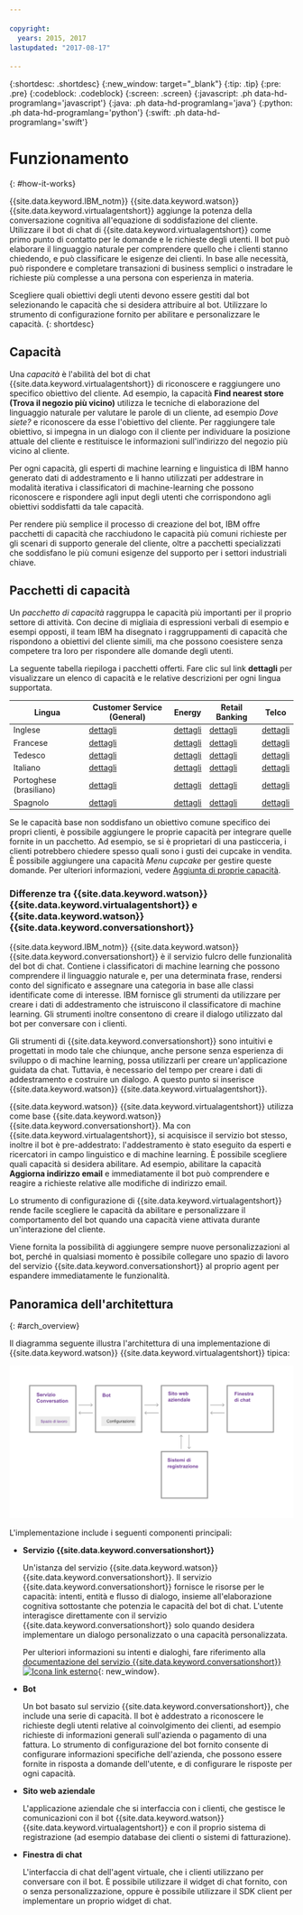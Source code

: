 ```yaml
---

copyright:
  years: 2015, 2017
lastupdated: "2017-08-17"

---
```


{:shortdesc: .shortdesc}
{:new_window: target="_blank"}
{:tip: .tip}
{:pre: .pre}
{:codeblock: .codeblock}
{:screen: .screen}
{:javascript: .ph data-hd-programlang='javascript'}
{:java: .ph data-hd-programlang='java'}
{:python: .ph data-hd-programlang='python'}
{:swift: .ph data-hd-programlang='swift'}

# Funzionamento
{: #how-it-works}

{{site.data.keyword.IBM_notm}} {{site.data.keyword.watson}}
{{site.data.keyword.virtualagentshort}} aggiunge la potenza della conversazione cognitiva
all'equazione di soddisfazione del cliente. Utilizzare il bot di chat di
{{site.data.keyword.virtualagentshort}} come primo  punto di contatto per le domande e le
richieste degli utenti. Il bot può elaborare il linguaggio naturale per comprendere quello che i clienti
stanno chiedendo, e può classificare le esigenze dei clienti. In base alle necessità, può
rispondere e completare transazioni di business semplici o instradare le richieste più
complesse a una persona con esperienza in materia.

Scegliere quali obiettivi degli utenti devono essere gestiti dal bot selezionando le
capacità che si desidera attribuire al bot. Utilizzare lo strumento di configurazione fornito per
abilitare e personalizzare le capacità.
{: shortdesc}

## Capacità

Una *capacità* è l'abilità del bot di chat
{{site.data.keyword.virtualagentshort}} di riconoscere e
raggiungere uno specifico obiettivo del cliente. Ad esempio, la capacità **Find nearest
store (Trova il negozio più vicino)** utilizza le tecniche di elaborazione del linguaggio
naturale per valutare le
parole di un cliente, ad esempio *Dove siete?* e riconoscere da esse l'obiettivo del cliente. Per raggiungere tale obiettivo, si impegna in un dialogo con il cliente per individuare la
posizione attuale del cliente e restituisce le informazioni sull'indirizzo del negozio più vicino al
cliente.

Per ogni capacità, gli esperti di machine learning e linguistica di IBM hanno generato dati di
addestramento e li hanno utilizzati per addestrare  in modalità iterativa i classificatori di
machine-learning che possono riconoscere e rispondere
agli input degli utenti che corrispondono agli obiettivi soddisfatti da tale capacità.

Per rendere più semplice il processo di creazione del bot, IBM offre pacchetti di capacità
che racchiudono le capacità più comuni richieste per gli scenari di supporto generale del
cliente, oltre a pacchetti specializzati che soddisfano le più comuni esigenze del supporto per i
settori industriali chiave.

## Pacchetti di capacità

Un *pacchetto di capacità* raggruppa le capacità più importanti per il proprio
settore di attività. Con decine di migliaia di espressioni verbali di esempio e esempi opposti, il team IBM
ha disegnato i raggruppamenti di capacità che rispondono a obiettivi del cliente simili, ma che
possono coesistere senza competere tra loro per rispondere alle domande degli utenti.

La seguente tabella riepiloga i pacchetti offerti. Fare clic sul link
**dettagli**
per visualizzare un elenco di capacità e le relative descrizioni per ogni lingua supportata.

| Lingua   | Customer Service (General) | Energy  | Retail Banking | Telco   |
|----------|----------------------------|---------|----------------|---------|
| Inglese  | [dettagli](/docs/services/virtual-agent/capabilities_list_general_en.html)  | [dettagli](/docs/services/virtual-agent/capabilities_list_energy_en.html) | [dettagli](/docs/services/virtual-agent/capabilities_list_banking_en.html)        | [dettagli](/docs/services/virtual-agent/capabilities_list_telco_en.html) |
| Francese | [dettagli](/docs/services/virtual-agent/capabilities_list_general_fr.html) | [dettagli](/docs/services/virtual-agent/capabilities_list_energy_fr.html) | [dettagli](/docs/services/virtual-agent/capabilities_list_banking_fr.html) | [dettagli](/docs/services/virtual-agent/capabilities_list_telco_fr.html) |
| Tedesco  | [dettagli](/docs/services/virtual-agent/capabilities_list_general_de.html) | [dettagli](/docs/services/virtual-agent/capabilities_list_energy_de.html) | [dettagli](/docs/services/virtual-agent/capabilities_list_banking_de.html) | [dettagli](/docs/services/virtual-agent/capabilities_list_telco_de.html) |
| Italiano | [dettagli](/docs/services/virtual-agent/capabilities_list_general.html) | [dettagli](/docs/services/virtual-agent/capabilities_list_energy.html) | [dettagli](/docs/services/virtual-agent/capabilities_list_banking.html) | [dettagli](/docs/services/virtual-agent/capabilities_list_telco.html) |
| Portoghese (brasiliano) | [dettagli](/docs/services/virtual-agent/capabilities_list_general_pt-br.html) | [dettagli](/docs/services/virtual-agent/capabilities_list_energy_pt-br.html) | [dettagli](/docs/services/virtual-agent/capabilities_list_banking_pt-br.html) | [dettagli](/docs/services/virtual-agent/capabilities_list_telco_pt-br.html) |
| Spagnolo | [dettagli](/docs/services/virtual-agent/capabilities_list_general_es.html) | [dettagli](/docs/services/virtual-agent/capabilities_list_energy_es.html) | [dettagli](/docs/services/virtual-agent/capabilities_list_banking_es.html) | [dettagli](/docs/services/virtual-agent/capabilities_list_telco_es.html) |

Se le capacità base non soddisfano un obiettivo comune specifico dei propri clienti, è
possibile aggiungere le proprie capacità per integrare quelle fornite in un pacchetto. Ad esempio, se si è proprietari di una pasticceria, i clienti potrebbero chiedere spesso quali sono i gusti dei cupcake in vendita. È possibile aggiungere una capacità *Menu cupcake* per gestire queste domande. Per ulteriori informazioni, vedere [Aggiunta di proprie capacità](add-custom-capabilities.html).

### Differenze tra {{site.data.keyword.watson}} {{site.data.keyword.virtualagentshort}} e {{site.data.keyword.watson}} {{site.data.keyword.conversationshort}}

{{site.data.keyword.IBM_notm}} {{site.data.keyword.watson}}
{{site.data.keyword.conversationshort}} è il servizio fulcro delle funzionalità del
bot di chat. Contiene i classificatori di machine learning che possono comprendere il linguaggio
naturale e, per una determinata frase, rendersi conto del significato e assegnare una categoria in
base alle classi identificate come di interesse. IBM fornisce gli strumenti da utilizzare
per creare i dati di addestramento che istruiscono il classificatore di machine learning. Gli
strumenti inoltre consentono di creare il dialogo utilizzato dal bot per conversare con i clienti.

Gli strumenti di {{site.data.keyword.conversationshort}} sono intuitivi e progettati
in modo tale che chiunque, anche persone senza esperienza di sviluppo o di machine learning, possa
utilizzarli per creare un'applicazione guidata da chat. Tuttavia, è necessario del tempo per
creare i dati di addestramento e costruire un dialogo. A questo punto si inserisce {{site.data.keyword.watson}} {{site.data.keyword.virtualagentshort}}.

{{site.data.keyword.watson}} {{site.data.keyword.virtualagentshort}} utilizza
come base {{site.data.keyword.watson}} {{site.data.keyword.conversationshort}}. Ma
con {{site.data.keyword.virtualagentshort}}, si acquisisce il servizio bot stesso, inoltre
il bot è pre-addestrato: l'addestramento è stato eseguito da esperti e ricercatori in campo
linguistico e di machine learning. È possibile scegliere quali capacità si desidera abilitare. Ad
esempio, abilitare la capacità **Aggiorna indirizzo email** e immediatamente il
bot può comprendere e reagire a richieste relative alle modifiche di indirizzo email.

Lo strumento di configurazione di {{site.data.keyword.virtualagentshort}}
rende facile scegliere le capacità da abilitare e personalizzare il comportamento del bot quando
una capacità viene attivata durante un'interazione del cliente.

Viene fornita la possibilità di aggiungere sempre nuove personalizzazioni al bot,
perché in qualsiasi momento è possibile collegare uno spazio di lavoro del servizio
{{site.data.keyword.conversationshort}} al proprio agent per espandere immediatamente le
funzionalità.

## Panoramica dell'architettura 
{: #arch_overview}

Il diagramma seguente illustra l'architettura di una implementazione
di {{site.data.keyword.watson}} {{site.data.keyword.virtualagentshort}} tipica:

![Panoramica dell'architettura](images/arch-overview.png)

L'implementazione include i seguenti componenti principali:

- **Servizio {{site.data.keyword.conversationshort}}**

    Un'istanza del servizio {{site.data.keyword.watson}}
{{site.data.keyword.conversationshort}}. Il servizio
{{site.data.keyword.conversationshort}} fornisce le risorse per le capacità: intenti,
entità e flusso di dialogo, insieme all'elaborazione cognitiva sottostante che potenzia le capacità
del bot di chat. L'utente interagisce direttamente con il servizio {{site.data.keyword.conversationshort}}
solo quando desidera implementare un dialogo personalizzato o una capacità personalizzata.

    Per ulteriori informazioni su intenti e dialoghi, fare riferimento alla
[documentazione
del servizio {{site.data.keyword.conversationshort}}
![Icona link
esterno](../../icons/launch-glyph.svg "Icona link esterno")](https://console.bluemix.net/docs/services/conversation/index.html#about "Icona link esterno"){: new_window}.

- **Bot**

    Un bot basato sul servizio {{site.data.keyword.conversationshort}}, che include
una serie di capacità. Il bot è addestrato a riconoscere le richieste degli utenti relative al
coinvolgimento dei clienti, ad esempio richieste di informazioni generali sull'azienda o
pagamento di una fattura. Lo strumento di configurazione del bot fornito consente di
configurare informazioni specifiche dell'azienda, che possono essere fornite in risposta a domande
dell'utente, e di configurare le risposte per ogni capacità.

- **Sito web aziendale**

    L'applicazione aziendale che si interfaccia con i clienti, che gestisce le
comunicazioni con il bot {{site.data.keyword.watson}}
{{site.data.keyword.virtualagentshort}} e con il proprio sistema di registrazione (ad
esempio database dei clienti o sistemi di fatturazione).

- **Finestra di chat**

    L'interfaccia di chat dell'agent virtuale, che i clienti utilizzano per conversare con il
bot. È possibile utilizzare il widget di chat fornito, con o senza personalizzazione, oppure è
possibile utilizzare il SDK client per implementare un proprio widget di chat.
